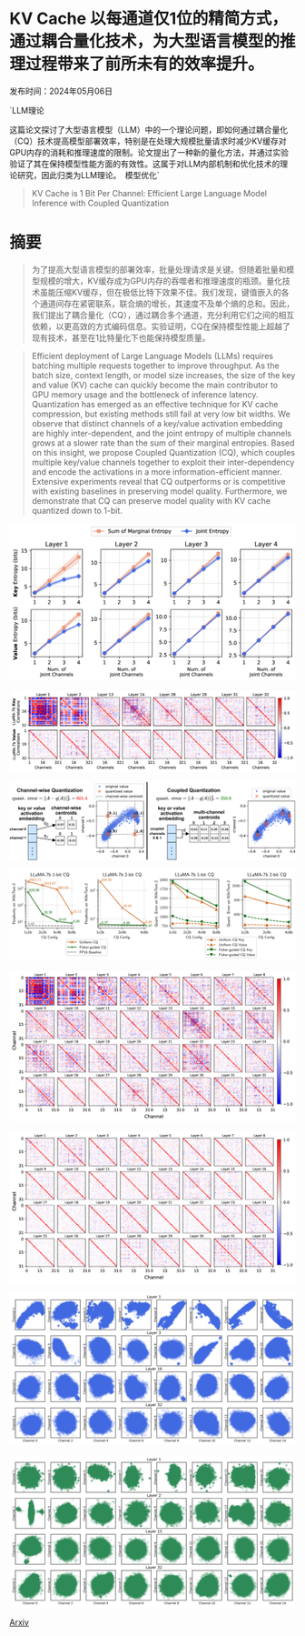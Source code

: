 # KV Cache 以每通道仅1位的精简方式，通过耦合量化技术，为大型语言模型的推理过程带来了前所未有的效率提升。

发布时间：2024年05月06日

`LLM理论

这篇论文探讨了大型语言模型（LLM）中的一个理论问题，即如何通过耦合量化（CQ）技术提高模型部署效率，特别是在处理大规模批量请求时减少KV缓存对GPU内存的消耗和推理速度的限制。论文提出了一种新的量化方法，并通过实验验证了其在保持模型性能方面的有效性。这属于对LLM内部机制和优化技术的理论研究，因此归类为LLM理论。` `模型优化`

> KV Cache is 1 Bit Per Channel: Efficient Large Language Model Inference with Coupled Quantization

# 摘要

> 为了提高大型语言模型的部署效率，批量处理请求是关键。但随着批量和模型规模的增大，KV缓存成为GPU内存的吞噬者和推理速度的瓶颈。量化技术虽能压缩KV缓存，但在极低比特下效果不佳。我们发现，键值嵌入的各个通道间存在紧密联系，联合熵的增长，其速度不及单个熵的总和。因此，我们提出了耦合量化（CQ），通过耦合多个通道，充分利用它们之间的相互依赖，以更高效的方式编码信息。实验证明，CQ在保持模型性能上超越了现有技术，甚至在1比特量化下也能保持模型质量。

> Efficient deployment of Large Language Models (LLMs) requires batching multiple requests together to improve throughput. As the batch size, context length, or model size increases, the size of the key and value (KV) cache can quickly become the main contributor to GPU memory usage and the bottleneck of inference latency. Quantization has emerged as an effective technique for KV cache compression, but existing methods still fail at very low bit widths. We observe that distinct channels of a key/value activation embedding are highly inter-dependent, and the joint entropy of multiple channels grows at a slower rate than the sum of their marginal entropies. Based on this insight, we propose Coupled Quantization (CQ), which couples multiple key/value channels together to exploit their inter-dependency and encode the activations in a more information-efficient manner. Extensive experiments reveal that CQ outperforms or is competitive with existing baselines in preserving model quality. Furthermore, we demonstrate that CQ can preserve model quality with KV cache quantized down to 1-bit.

![KV Cache 以每通道仅1位的精简方式，通过耦合量化技术，为大型语言模型的推理过程带来了前所未有的效率提升。](../../../paper_images/2405.03917/x1.png)

![KV Cache 以每通道仅1位的精简方式，通过耦合量化技术，为大型语言模型的推理过程带来了前所未有的效率提升。](../../../paper_images/2405.03917/x2.png)

![KV Cache 以每通道仅1位的精简方式，通过耦合量化技术，为大型语言模型的推理过程带来了前所未有的效率提升。](../../../paper_images/2405.03917/x3.png)

![KV Cache 以每通道仅1位的精简方式，通过耦合量化技术，为大型语言模型的推理过程带来了前所未有的效率提升。](../../../paper_images/2405.03917/x4.png)

![KV Cache 以每通道仅1位的精简方式，通过耦合量化技术，为大型语言模型的推理过程带来了前所未有的效率提升。](../../../paper_images/2405.03917/x5.png)

![KV Cache 以每通道仅1位的精简方式，通过耦合量化技术，为大型语言模型的推理过程带来了前所未有的效率提升。](../../../paper_images/2405.03917/x6.png)

![KV Cache 以每通道仅1位的精简方式，通过耦合量化技术，为大型语言模型的推理过程带来了前所未有的效率提升。](../../../paper_images/2405.03917/key_emb.png)

![KV Cache 以每通道仅1位的精简方式，通过耦合量化技术，为大型语言模型的推理过程带来了前所未有的效率提升。](../../../paper_images/2405.03917/value_emb.png)

[Arxiv](https://arxiv.org/abs/2405.03917)